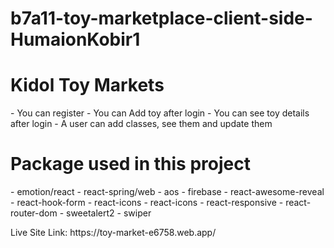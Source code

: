 # b7a11-toy-marketplace-client-side-HumaionKobir1
<h1>Kidol Toy Markets</h1>
-   You can register
-   You can Add toy after login
-   You can see toy details after login
-   A user can add classes, see them and update them
<h1>Package used in this project</h1>
-   emotion/react
-   react-spring/web
-   aos
-   firebase
-   react-awesome-reveal
-   react-hook-form
-   react-icons
-   react-icons
-   react-responsive
-   react-router-dom
-   sweetalert2
-   swiper

<p>Live Site Link: https://toy-market-e6758.web.app/</p>